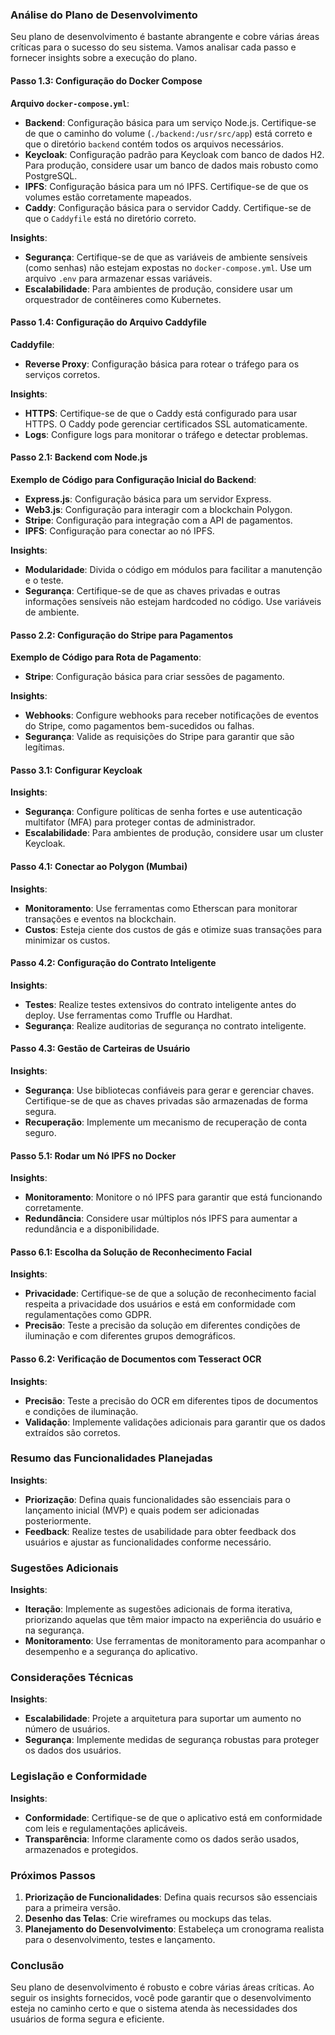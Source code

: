 ### Análise do Plano de Desenvolvimento

Seu plano de desenvolvimento é bastante abrangente e cobre várias áreas críticas para o sucesso do seu sistema. Vamos analisar cada passo e fornecer insights sobre a execução do plano.

#### **Passo 1.3: Configuração do Docker Compose**

**Arquivo `docker-compose.yml`**:

- **Backend**: Configuração básica para um serviço Node.js. Certifique-se de que o caminho do volume (`./backend:/usr/src/app`) está correto e que o diretório `backend` contém todos os arquivos necessários.
- **Keycloak**: Configuração padrão para Keycloak com banco de dados H2. Para produção, considere usar um banco de dados mais robusto como PostgreSQL.
- **IPFS**: Configuração básica para um nó IPFS. Certifique-se de que os volumes estão corretamente mapeados.
- **Caddy**: Configuração básica para o servidor Caddy. Certifique-se de que o `Caddyfile` está no diretório correto.

**Insights**:

- **Segurança**: Certifique-se de que as variáveis de ambiente sensíveis (como senhas) não estejam expostas no `docker-compose.yml`. Use um arquivo `.env` para armazenar essas variáveis.
- **Escalabilidade**: Para ambientes de produção, considere usar um orquestrador de contêineres como Kubernetes.

#### **Passo 1.4: Configuração do Arquivo Caddyfile**

**Caddyfile**:

- **Reverse Proxy**: Configuração básica para rotear o tráfego para os serviços corretos.

**Insights**:

- **HTTPS**: Certifique-se de que o Caddy está configurado para usar HTTPS. O Caddy pode gerenciar certificados SSL automaticamente.
- **Logs**: Configure logs para monitorar o tráfego e detectar problemas.

#### **Passo 2.1: Backend com Node.js**

**Exemplo de Código para Configuração Inicial do Backend**:

- **Express.js**: Configuração básica para um servidor Express.
- **Web3.js**: Configuração para interagir com a blockchain Polygon.
- **Stripe**: Configuração para integração com a API de pagamentos.
- **IPFS**: Configuração para conectar ao nó IPFS.

**Insights**:

- **Modularidade**: Divida o código em módulos para facilitar a manutenção e o teste.
- **Segurança**: Certifique-se de que as chaves privadas e outras informações sensíveis não estejam hardcoded no código. Use variáveis de ambiente.

#### **Passo 2.2: Configuração do Stripe para Pagamentos**

**Exemplo de Código para Rota de Pagamento**:

- **Stripe**: Configuração básica para criar sessões de pagamento.

**Insights**:

- **Webhooks**: Configure webhooks para receber notificações de eventos do Stripe, como pagamentos bem-sucedidos ou falhas.
- **Segurança**: Valide as requisições do Stripe para garantir que são legítimas.

#### **Passo 3.1: Configurar Keycloak**

**Insights**:

- **Segurança**: Configure políticas de senha fortes e use autenticação multifator (MFA) para proteger contas de administrador.
- **Escalabilidade**: Para ambientes de produção, considere usar um cluster Keycloak.

#### **Passo 4.1: Conectar ao Polygon (Mumbai)**

**Insights**:

- **Monitoramento**: Use ferramentas como Etherscan para monitorar transações e eventos na blockchain.
- **Custos**: Esteja ciente dos custos de gás e otimize suas transações para minimizar os custos.

#### **Passo 4.2: Configuração do Contrato Inteligente**

**Insights**:

- **Testes**: Realize testes extensivos do contrato inteligente antes do deploy. Use ferramentas como Truffle ou Hardhat.
- **Segurança**: Realize auditorias de segurança no contrato inteligente.

#### **Passo 4.3: Gestão de Carteiras de Usuário**

**Insights**:

- **Segurança**: Use bibliotecas confiáveis para gerar e gerenciar chaves. Certifique-se de que as chaves privadas são armazenadas de forma segura.
- **Recuperação**: Implemente um mecanismo de recuperação de conta seguro.

#### **Passo 5.1: Rodar um Nó IPFS no Docker**

**Insights**:

- **Monitoramento**: Monitore o nó IPFS para garantir que está funcionando corretamente.
- **Redundância**: Considere usar múltiplos nós IPFS para aumentar a redundância e a disponibilidade.

#### **Passo 6.1: Escolha da Solução de Reconhecimento Facial**

**Insights**:

- **Privacidade**: Certifique-se de que a solução de reconhecimento facial respeita a privacidade dos usuários e está em conformidade com regulamentações como GDPR.
- **Precisão**: Teste a precisão da solução em diferentes condições de iluminação e com diferentes grupos demográficos.

#### **Passo 6.2: Verificação de Documentos com Tesseract OCR**

**Insights**:

- **Precisão**: Teste a precisão do OCR em diferentes tipos de documentos e condições de iluminação.
- **Validação**: Implemente validações adicionais para garantir que os dados extraídos são corretos.

### **Resumo das Funcionalidades Planejadas**

**Insights**:

- **Priorização**: Defina quais funcionalidades são essenciais para o lançamento inicial (MVP) e quais podem ser adicionadas posteriormente.
- **Feedback**: Realize testes de usabilidade para obter feedback dos usuários e ajustar as funcionalidades conforme necessário.

### **Sugestões Adicionais**

**Insights**:

- **Iteração**: Implemente as sugestões adicionais de forma iterativa, priorizando aquelas que têm maior impacto na experiência do usuário e na segurança.
- **Monitoramento**: Use ferramentas de monitoramento para acompanhar o desempenho e a segurança do aplicativo.

### **Considerações Técnicas**

**Insights**:

- **Escalabilidade**: Projete a arquitetura para suportar um aumento no número de usuários.
- **Segurança**: Implemente medidas de segurança robustas para proteger os dados dos usuários.

### **Legislação e Conformidade**

**Insights**:

- **Conformidade**: Certifique-se de que o aplicativo está em conformidade com leis e regulamentações aplicáveis.
- **Transparência**: Informe claramente como os dados serão usados, armazenados e protegidos.

### **Próximos Passos**

1. **Priorização de Funcionalidades**: Defina quais recursos são essenciais para a primeira versão.
2. **Desenho das Telas**: Crie wireframes ou mockups das telas.
3. **Planejamento do Desenvolvimento**: Estabeleça um cronograma realista para o desenvolvimento, testes e lançamento.

### **Conclusão**

Seu plano de desenvolvimento é robusto e cobre várias áreas críticas. Ao seguir os insights fornecidos, você pode garantir que o desenvolvimento esteja no caminho certo e que o sistema atenda às necessidades dos usuários de forma segura e eficiente.
